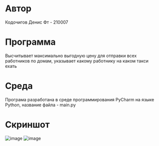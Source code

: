 # Автор
Кодочигов Денис Фт - 210007
# Программа
Высчитывает максимально выгодную цену для отправки всех работников по домам, указывает какому работнику на каком такси ехать
# Среда
Програма разработана в среде программирования PyCharm на языке Python, название файла - main.py
# Скриншот
![image](https://user-images.githubusercontent.com/113355417/193478990-ab3cd32b-1e39-44d7-b788-ccafbb8a5045.png)
![image](https://user-images.githubusercontent.com/113355417/194033329-5bc2de65-4f50-4f78-968f-60d042d146fb.png)
